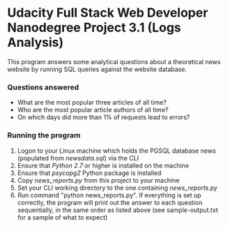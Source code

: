 # Udacity Full Stack Web Developer Nanodegree Project 3.1 (Logs Analysis)
This program answers some analytical questions about a theoretical news website by running SQL queries against the website database.

### Questions answered
- What are the most popular three articles of all time?
- Who are the most popular article authors of all time?
- On which days did more than 1% of requests lead to errors?

### Running the program
1. Logon to your Linux machine which holds the PGSQL database news (populated from *newsdata.sql*) via the CLI
2. Ensure that *Python 2.7* or higher is installed on the machine
3. Ensure that *psycopg2* Python package is installed
4. Copy *news_reports.py* from this project to your machine 
5. Set your CLI working directory to the one containing *news_reports.py*
5. Run command "python news_reports.py". If everything is set up correctly, the program will print out the answer to each question sequentially, in the same order as listed above (see sample-output.txt for a sample of what to expect)